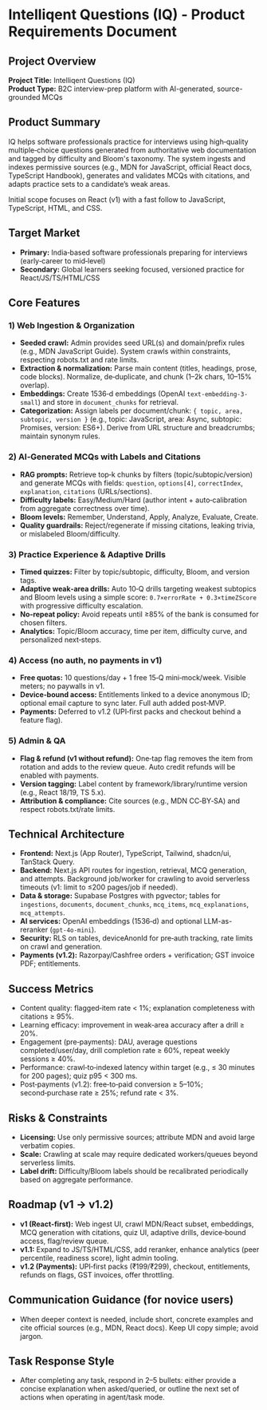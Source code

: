 # Intelliqent Questions (IQ) - Product Requirements Document

## Project Overview

**Project Title:** Intelliqent Questions (IQ)  
**Product Type:** B2C interview-prep platform with AI-generated, source-grounded MCQs

## Product Summary

IQ helps software professionals practice for interviews using high‑quality multiple‑choice questions generated from authoritative web documentation and tagged by difficulty and Bloom's taxonomy. The system ingests and indexes permissive sources (e.g., MDN for JavaScript, official React docs, TypeScript Handbook), generates and validates MCQs with citations, and adapts practice sets to a candidate’s weak areas.

Initial scope focuses on React (v1) with a fast follow to JavaScript, TypeScript, HTML, and CSS.

## Target Market

- **Primary:** India‑based software professionals preparing for interviews (early‑career to mid‑level)
- **Secondary:** Global learners seeking focused, versioned practice for React/JS/TS/HTML/CSS

## Core Features

### 1) Web Ingestion & Organization

- **Seeded crawl:** Admin provides seed URL(s) and domain/prefix rules (e.g., MDN JavaScript Guide). System crawls within constraints, respecting robots.txt and rate limits.
- **Extraction & normalization:** Parse main content (titles, headings, prose, code blocks). Normalize, de‑duplicate, and chunk (1–2k chars, 10–15% overlap).
- **Embeddings:** Create 1536‑d embeddings (OpenAI `text-embedding-3-small`) and store in `document_chunks` for retrieval.
- **Categorization:** Assign labels per document/chunk: `{ topic, area, subtopic, version }` (e.g., topic: JavaScript, area: Async, subtopic: Promises, version: ES6+). Derive from URL structure and breadcrumbs; maintain synonym rules.

### 2) AI‑Generated MCQs with Labels and Citations

- **RAG prompts:** Retrieve top‑k chunks by filters (topic/subtopic/version) and generate MCQs with fields: `question`, `options[4]`, `correctIndex`, `explanation`, `citations` (URLs/sections).
- **Difficulty labels:** Easy/Medium/Hard (author intent + auto‑calibration from aggregate correctness over time).
- **Bloom levels:** Remember, Understand, Apply, Analyze, Evaluate, Create.
- **Quality guardrails:** Reject/regenerate if missing citations, leaking trivia, or mislabeled Bloom/difficulty.

### 3) Practice Experience & Adaptive Drills

- **Timed quizzes:** Filter by topic/subtopic, difficulty, Bloom, and version tags.
- **Adaptive weak‑area drills:** Auto 10‑Q drills targeting weakest subtopics and Bloom levels using a simple score: `0.7×errorRate + 0.3×timeZScore` with progressive difficulty escalation.
- **No‑repeat policy:** Avoid repeats until ≥85% of the bank is consumed for chosen filters.
- **Analytics:** Topic/Bloom accuracy, time per item, difficulty curve, and personalized next‑steps.

### 4) Access (no auth, no payments in v1)

- **Free quotas:** 10 questions/day + 1 free 15‑Q mini‑mock/week. Visible meters; no paywalls in v1.
- **Device‑bound access:** Entitlements linked to a device anonymous ID; optional email capture to sync later. Full auth added post‑MVP.
- **Payments:** Deferred to v1.2 (UPI‑first packs and checkout behind a feature flag).

### 5) Admin & QA

- **Flag & refund (v1 without refund):** One‑tap flag removes the item from rotation and adds to the review queue. Auto credit refunds will be enabled with payments.
- **Version tagging:** Label content by framework/library/runtime version (e.g., React 18/19, TS 5.x).
- **Attribution & compliance:** Cite sources (e.g., MDN CC‑BY‑SA) and respect robots.txt/rate limits.

## Technical Architecture

- **Frontend:** Next.js (App Router), TypeScript, Tailwind, shadcn/ui, TanStack Query.
- **Backend:** Next.js API routes for ingestion, retrieval, MCQ generation, and attempts. Background job/worker for crawling to avoid serverless timeouts (v1: limit to ≤200 pages/job if needed).
- **Data & storage:** Supabase Postgres with pgvector; tables for `ingestions`, `documents`, `document_chunks`, `mcq_items`, `mcq_explanations`, `mcq_attempts`.
- **AI services:** OpenAI embeddings (1536‑d) and optional LLM-as-reranker (`gpt-4o-mini`).
- **Security:** RLS on tables, deviceAnonId for pre‑auth tracking, rate limits on crawl and generation.
- **Payments (v1.2):** Razorpay/Cashfree orders + verification; GST invoice PDF; entitlements.

## Success Metrics

- Content quality: flagged‑item rate < 1%; explanation completeness with citations ≥ 95%.
- Learning efficacy: improvement in weak‑area accuracy after a drill ≥ 20%.
- Engagement (pre‑payments): DAU, average questions completed/user/day, drill completion rate ≥ 60%, repeat weekly sessions ≥ 40%.
- Performance: crawl‑to‑indexed latency within target (e.g., ≤ 30 minutes for 200 pages); quiz p95 < 300 ms.
- Post‑payments (v1.2): free‑to‑paid conversion ≥ 5–10%; second‑purchase rate ≥ 25%; refund rate < 3%.

## Risks & Constraints

- **Licensing:** Use only permissive sources; attribute MDN and avoid large verbatim copies.
- **Scale:** Crawling at scale may require dedicated workers/queues beyond serverless limits.
- **Label drift:** Difficulty/Bloom labels should be recalibrated periodically based on aggregate performance.

## Roadmap (v1 → v1.2)

- **v1 (React‑first):** Web ingest UI, crawl MDN/React subset, embeddings, MCQ generation with citations, quiz UI, adaptive drills, device‑bound access, flag/review queue.
- **v1.1:** Expand to JS/TS/HTML/CSS, add reranker, enhance analytics (peer percentile, readiness score), light admin tooling.
- **v1.2 (Payments):** UPI‑first packs (₹199/₹299), checkout, entitlements, refunds on flags, GST invoices, offer throttling.

## Communication Guidance (for novice users)

- When deeper context is needed, include short, concrete examples and cite official sources (e.g., MDN, React docs). Keep UI copy simple; avoid jargon.

## Task Response Style

- After completing any task, respond in 2–5 bullets: either provide a concise explanation when asked/queried, or outline the next set of actions when operating in agent/task mode.
